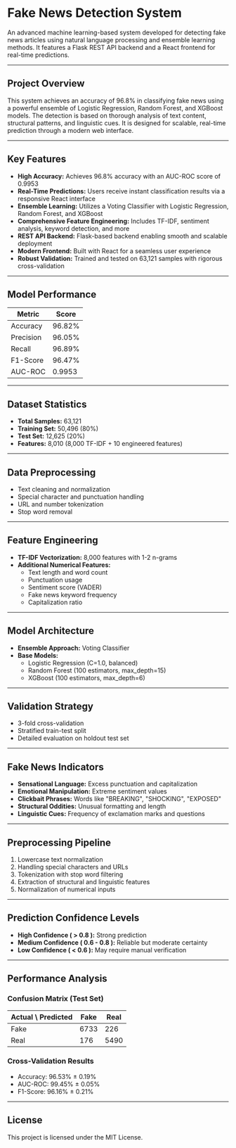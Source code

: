 # Fake News Detection System

An advanced machine learning-based system developed for detecting fake news articles using natural language processing and ensemble learning methods. It features a Flask REST API backend and a React frontend for real-time predictions.

---

## Project Overview

This system achieves an accuracy of 96.8% in classifying fake news using a powerful ensemble of Logistic Regression, Random Forest, and XGBoost models. The detection is based on thorough analysis of text content, structural patterns, and linguistic cues. It is designed for scalable, real-time prediction through a modern web interface.

---

## Key Features

* **High Accuracy:** Achieves 96.8% accuracy with an AUC-ROC score of 0.9953  
* **Real-Time Predictions:** Users receive instant classification results via a responsive React interface   
* **Ensemble Learning:** Utilizes a Voting Classifier with Logistic Regression, Random Forest, and XGBoost  
* **Comprehensive Feature Engineering:** Includes TF-IDF, sentiment analysis, keyword detection, and more  
* **REST API Backend:** Flask-based backend enabling smooth and scalable deployment  
* **Modern Frontend:** Built with React for a seamless user experience  
* **Robust Validation:** Trained and tested on 63,121 samples with rigorous cross-validation  

---

## Model Performance

| Metric    | Score  |
| --------- | ------ |
| Accuracy  | 96.82% |
| Precision | 96.05% |
| Recall    | 96.89% |
| F1-Score  | 96.47% |
| AUC-ROC   | 0.9953 |

---

## Dataset Statistics

* **Total Samples:** 63,121  
* **Training Set:** 50,496 (80%)  
* **Test Set:** 12,625 (20%)  
* **Features:** 8,010 (8,000 TF-IDF + 10 engineered features)  

---

## Data Preprocessing

* Text cleaning and normalization  
* Special character and punctuation handling  
* URL and number tokenization  
* Stop word removal  

---

## Feature Engineering

* **TF-IDF Vectorization:** 8,000 features with 1-2 n-grams  
* **Additional Numerical Features:**
  * Text length and word count  
  * Punctuation usage  
  * Sentiment score (VADER)  
  * Fake news keyword frequency  
  * Capitalization ratio  

---

## Model Architecture

* **Ensemble Approach:** Voting Classifier  
* **Base Models:**
  * Logistic Regression (C=1.0, balanced)  
  * Random Forest (100 estimators, max_depth=15)  
  * XGBoost (100 estimators, max_depth=6)  

---

## Validation Strategy

* 3-fold cross-validation  
* Stratified train-test split  
* Detailed evaluation on holdout test set  

---

## Fake News Indicators

* **Sensational Language:** Excess punctuation and capitalization  
* **Emotional Manipulation:** Extreme sentiment values  
* **Clickbait Phrases:** Words like "BREAKING", "SHOCKING", "EXPOSED"  
* **Structural Oddities:** Unusual formatting and length  
* **Linguistic Cues:** Frequency of exclamation marks and questions  

---

## Preprocessing Pipeline

1. Lowercase text normalization  
2. Handling special characters and URLs  
3. Tokenization with stop word filtering  
4. Extraction of structural and linguistic features  
5. Normalization of numerical inputs  

---

## Prediction Confidence Levels

* **High Confidence ( > 0.8 ):** Strong prediction  
* **Medium Confidence ( 0.6 - 0.8 ):** Reliable but moderate certainty  
* **Low Confidence ( < 0.6 ):** May require manual verification  

---

## Performance Analysis

### Confusion Matrix (Test Set)

| Actual \ Predicted | Fake | Real |
| ------------------ | ---- | ---- |
| Fake               | 6733 | 226  |
| Real               | 176  | 5490 |

### Cross-Validation Results

* Accuracy: 96.53% ± 0.19%  
* AUC-ROC: 99.45% ± 0.05%  
* F1-Score: 96.16% ± 0.21%  

---

## License

This project is licensed under the MIT License.
